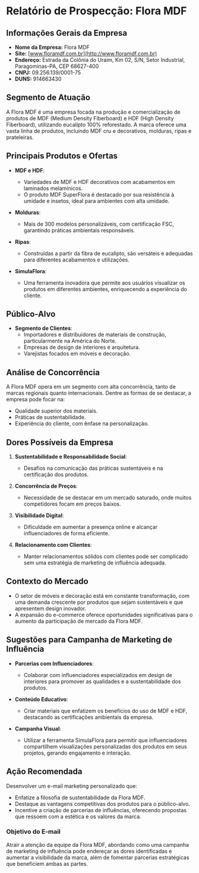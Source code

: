 # Relatório de Prospecção: Flora MDF

## Informações Gerais da Empresa
- **Nome da Empresa:** Flora MDF
- **Site:** [www.floramdf.com.br](http://www.floramdf.com.br)
- **Endereço:** Estrada da Colônia do Uraim, Km 02, S/N, Setor Industrial, Paragominas-PA, CEP 68627-400
- **CNPJ:** 09.256.139/0001-75
- **DUNS:** 914663430

## Segmento de Atuação
A Flora MDF é uma empresa focada na produção e comercialização de produtos de MDF (Medium Density Fiberboard) e HDF (High Density Fiberboard), utilizando eucalipto 100% reforestado. A marca oferece uma vasta linha de produtos, incluindo MDF cru e decorativos, molduras, ripas e prateleiras.

## Principais Produtos e Ofertas
- **MDF e HDF**:
  - Variedades de MDF e HDF decorativos com acabamentos em laminados melamínicos.
  - O produto MDF SuperFlora é destacado por sua resistência à umidade e insetos, ideal para ambientes com alta umidade.

- **Molduras**:
  - Mais de 300 modelos personalizáveis, com certificação FSC, garantindo práticas ambientais responsáveis.

- **Ripas**:
  - Construídas a partir da fibra de eucalipto, são versáteis e adequadas para diferentes acabamentos e utilizações.

- **SimulaFlora**:
  - Uma ferramenta inovadora que permite aos usuários visualizar os produtos em diferentes ambientes, enriquecendo a experiência do cliente.

## Público-Alvo
- **Segmento de Clientes**:
  - Importadores e distribuidores de materiais de construção, particularmente na América do Norte.
  - Empresas de design de interiores e arquitetura.
  - Varejistas focados em móveis e decoração.

## Análise de Concorrência
A Flora MDF opera em um segmento com alta concorrência, tanto de marcas regionais quanto internacionais. Dentre as formas de se destacar, a empresa pode focar na:
- Qualidade superior dos materiais.
- Práticas de sustentabilidade.
- Experiência do cliente, com ênfase na personalização.

## Dores Possíveis da Empresa
1. **Sustentabilidade e Responsabilidade Social**:
   - Desafios na comunicação das práticas sustentáveis e na certificação dos produtos.

2. **Concorrência de Preços**:
   - Necessidade de se destacar em um mercado saturado, onde muitos competidores focam em preços baixos.

3. **Visibilidade Digital**:
   - Dificuldade em aumentar a presença online e alcançar influenciadores de forma eficiente.

4. **Relacionamento com Clientes**:
   - Manter relacionamentos sólidos com clientes pode ser complicado sem uma estratégia de marketing de influência adequada.

## Contexto do Mercado
- O setor de móveis e decoração está em constante transformação, com uma demanda crescente por produtos que sejam sustentáveis e que apresentem design inovador.
- A expansão do e-commerce oferece oportunidades significativas para o aumento da participação de mercado da Flora MDF.

## Sugestões para Campanha de Marketing de Influência
- **Parcerias com Influenciadores**:
  - Colaborar com influenciadores especializados em design de interiores para promover as qualidades e a sustentabilidade dos produtos.

- **Conteúdo Educativo**:
  - Criar materiais que enfatizem os benefícios do uso de MDF e HDF, destacando as certificações ambientais da empresa.

- **Campanha Visual**:
  - Utilizar a ferramenta SimulaFlora para permitir que influenciadores compartilhem visualizações personalizadas dos produtos em seus projetos, gerando engajamento e interação.

## Ação Recomendada
Desenvolver um e-mail marketing personalizado que:
- Enfatize a filosofia de sustentabilidade da Flora MDF.
- Destaque as vantagens competitivas dos produtos para o público-alvo.
- Incentive a criação de parcerias de influências, oferecendo propostas que ressoem com a estética e os valores da marca.

### Objetivo do E-mail
Atrair a atenção da equipe da Flora MDF, abordando como uma campanha de marketing de influência pode endereçar as dores identificadas e aumentar a visibilidade da marca, além de fomentar parcerias estratégicas que beneficiem ambas as partes.